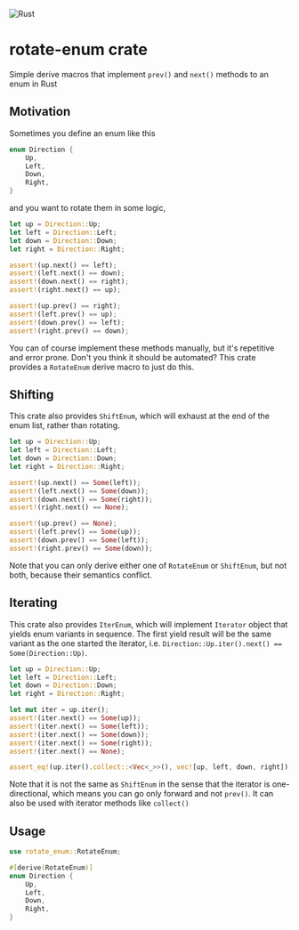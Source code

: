 ![Rust](https://github.com/msakuta/rotate-enum/workflows/Rust/badge.svg)

# rotate-enum crate

Simple derive macros that implement `prev()` and `next()` methods to an enum in Rust

## Motivation

Sometimes you define an enum like this

```rust
enum Direction {
    Up,
    Left,
    Down,
    Right,
}
```

and you want to rotate them in some logic,

```rust
let up = Direction::Up;
let left = Direction::Left;
let down = Direction::Down;
let right = Direction::Right;

assert!(up.next() == left);
assert!(left.next() == down);
assert!(down.next() == right);
assert!(right.next() == up);

assert!(up.prev() == right);
assert!(left.prev() == up);
assert!(down.prev() == left);
assert!(right.prev() == down);
```

You can of course implement these methods manually, but it's repetitive and error prone.
Don't you think it should be automated?
This crate provides a `RotateEnum` derive macro to just do this.


## Shifting

This crate also provides `ShiftEnum`, which will exhaust at the end of the enum list,
rather than rotating.

```rust
let up = Direction::Up;
let left = Direction::Left;
let down = Direction::Down;
let right = Direction::Right;

assert!(up.next() == Some(left));
assert!(left.next() == Some(down));
assert!(down.next() == Some(right));
assert!(right.next() == None);

assert!(up.prev() == None);
assert!(left.prev() == Some(up));
assert!(down.prev() == Some(left));
assert!(right.prev() == Some(down));
```

Note that you can only derive either one of `RotateEnum` or `ShiftEnum`, but not both, because their semantics conflict.
## Iterating

This crate also provides `IterEnum`, which will implement `Iterator` object
that yields enum variants in sequence. The first yield result will be the same
variant as the one started the iterator, i.e. `Direction::Up.iter().next() == Some(Direction::Up)`.

```rust
let up = Direction::Up;
let left = Direction::Left;
let down = Direction::Down;
let right = Direction::Right;

let mut iter = up.iter();
assert!(iter.next() == Some(up));
assert!(iter.next() == Some(left));
assert!(iter.next() == Some(down));
assert!(iter.next() == Some(right));
assert!(iter.next() == None);

assert_eq!(up.iter().collect::<Vec<_>>(), vec![up, left, down, right]);
```

Note that it is not the same as `ShiftEnum` in the sense that the iterator is one-directional, which means you can go only forward and not `prev()`.
It can also be used with iterator methods like `collect()`

## Usage

```rust
use rotate_enum::RotateEnum;

#[derive(RotateEnum)]
enum Direction {
    Up,
    Left,
    Down,
    Right,
}
```
